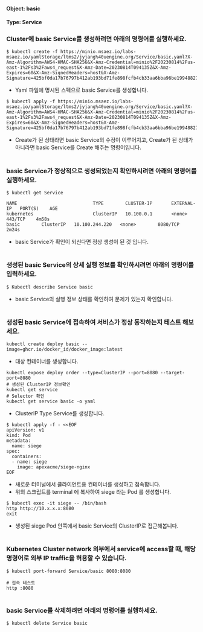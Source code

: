 
#### Object: basic
#### Type: Service

### Cluster에 basic Service를 생성하려면 아래의 명령어를 실행하세요.

```
$ kubectl create -f https://minio.msaez.io/labs-msaez.io/yamlStorage/ltms2/jyjang%40uengine.org/Service/basic.yaml?X-Amz-Algorithm=AWS4-HMAC-SHA256&X-Amz-Credential=minio%2F20230814%2Fus-east-1%2Fs3%2Faws4_request&X-Amz-Date=20230814T094135Z&X-Amz-Expires=60&X-Amz-SignedHeaders=host&X-Amz-Signature=425bf0da17b76797b412ab193bd71fe898fcfb4cb33aa6bba96be19948827283
```
- Yaml 파일에 명시된 스펙으로 basic Service를 생성합니다.  

```
$ kubectl apply -f https://minio.msaez.io/labs-msaez.io/yamlStorage/ltms2/jyjang%40uengine.org/Service/basic.yaml?X-Amz-Algorithm=AWS4-HMAC-SHA256&X-Amz-Credential=minio%2F20230814%2Fus-east-1%2Fs3%2Faws4_request&X-Amz-Date=20230814T094135Z&X-Amz-Expires=60&X-Amz-SignedHeaders=host&X-Amz-Signature=425bf0da17b76797b412ab193bd71fe898fcfb4cb33aa6bba96be19948827283
```
- Create가 된 상태라면 basic Service의 수정이 이루어지고, Create가 된 상태가 아니라면 basic Service를 Create 해주는 명령어입니다.
#

### basic Service가 정상적으로 생성되었는지 확인하시려면 아래의 명령어를 실행하세요.

```
$ kubectl get Service

NAME                            TYPE        CLUSTER-IP       EXTERNAL-IP   PORT(S)    AGE
kubernetes                      ClusterIP   10.100.0.1       <none>        443/TCP    4m58s
basic        ClusterIP   10.100.244.220   <none>        8080/TCP   2m24s

```
- basic Service가 확인이 되신다면 정상 생성이 된 것 입니다.
#

### 생성된 basic Service의 상세 실행 정보를 확인하시려면 아래의 명령어를 입력하세요.

```
$ Kubectl describe Service basic
```
- basic Service의 실행 정보 상태를 확인하여 문제가 있는지 확인합니다.
#

### 생성된 basic Service에 접속하여 서비스가 정상 동작하는지 테스트 해보세요.

```
kubectl create deploy basic --image=ghcr.io/docker_id/docker_image:latest
```
- 대상 컨테이너를 생성합니다.  

```
kubectl expose deploy order --type=ClusterIP --port=8080 --target-port=8080
# 생성된 ClusterIP 정보확인
kubectl get service 
# Selector 확인
kubectl get service basic -o yaml
```
- ClusterIP Type Service를 생성합니다.

```
$ kubectl apply -f - <<EOF
apiVersion: v1
kind: Pod
metadata:
  name: siege
spec:
  containers:
  - name: siege
    image: apexacme/siege-nginx
EOF
```
- 새로운 터미널에서 클라이언트용 컨테이너를 생성하고 접속합니다.
- 위의 스크립트를 terminal 에 복사하여 siege 라는 Pod 를 생성합니다.  

```
$ kubectl exec -it siege -- /bin/bash
http http://10.x.x.x:8080
exit
```
- 생성된 siege Pod 안쪽에서 basic Service의 ClusterIP로 접근해봅니다.
#

### Kubernetes Cluster network 외부에서 service에 access할 때, 해당 명령어로 외부 IP traffic을 허용할 수 있습니다.

```
$ kubectl port-forward Service/basic 8080:8080

# 접속 테스트
http :8080
```
#

### basic Service를 삭제하려면 아래의 명령어를 실행하세요.

```
$ kubectl delete Service basic
```
#

